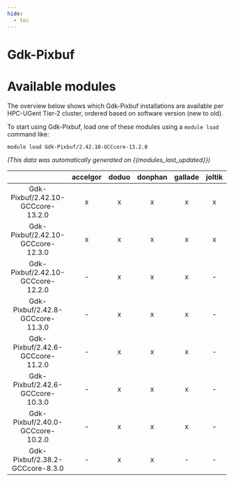 ```yaml
---
hide:
  - toc
---
```


Gdk-Pixbuf
==========

# Available modules


The overview below shows which Gdk-Pixbuf installations are available per HPC-UGent Tier-2 cluster, ordered based on software version (new to old).

To start using Gdk-Pixbuf, load one of these modules using a `module load` command like:

```shell
module load Gdk-Pixbuf/2.42.10-GCCcore-13.2.0
```

*(This data was automatically generated on {{modules_last_updated}})*  

| |accelgor|doduo|donphan|gallade|joltik|shinx|
| :---: | :---: | :---: | :---: | :---: | :---: | :---: |
|Gdk-Pixbuf/2.42.10-GCCcore-13.2.0|x|x|x|x|x|x|
|Gdk-Pixbuf/2.42.10-GCCcore-12.3.0|x|x|x|x|x|x|
|Gdk-Pixbuf/2.42.10-GCCcore-12.2.0|-|x|x|x|-|-|
|Gdk-Pixbuf/2.42.8-GCCcore-11.3.0|-|x|x|x|-|-|
|Gdk-Pixbuf/2.42.6-GCCcore-11.2.0|-|x|x|x|-|-|
|Gdk-Pixbuf/2.42.6-GCCcore-10.3.0|-|x|x|x|-|-|
|Gdk-Pixbuf/2.40.0-GCCcore-10.2.0|-|x|x|x|-|-|
|Gdk-Pixbuf/2.38.2-GCCcore-8.3.0|-|x|x|-|-|-|
